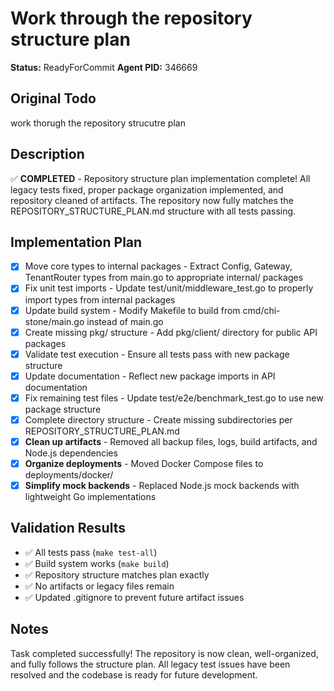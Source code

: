 # Work through the repository structure plan
**Status:** ReadyForCommit
**Agent PID:** 346669

## Original Todo
work thorugh the repository strucutre plan

## Description
✅ **COMPLETED** - Repository structure plan implementation complete! All legacy tests fixed, proper package organization implemented, and repository cleaned of artifacts. The repository now fully matches the REPOSITORY_STRUCTURE_PLAN.md structure with all tests passing.

## Implementation Plan
- [x] Move core types to internal packages - Extract Config, Gateway, TenantRouter types from main.go to appropriate internal/ packages
- [x] Fix unit test imports - Update test/unit/middleware_test.go to properly import types from internal packages  
- [x] Update build system - Modify Makefile to build from cmd/chi-stone/main.go instead of main.go
- [x] Create missing pkg/ structure - Add pkg/client/ directory for public API packages
- [x] Validate test execution - Ensure all tests pass with new package structure
- [x] Update documentation - Reflect new package imports in API documentation
- [x] Fix remaining test files - Update test/e2e/benchmark_test.go to use new package structure
- [x] Complete directory structure - Create missing subdirectories per REPOSITORY_STRUCTURE_PLAN.md
- [x] **Clean up artifacts** - Removed all backup files, logs, build artifacts, and Node.js dependencies
- [x] **Organize deployments** - Moved Docker Compose files to deployments/docker/
- [x] **Simplify mock backends** - Replaced Node.js mock backends with lightweight Go implementations

## Validation Results
- ✅ All tests pass (`make test-all`)
- ✅ Build system works (`make build`)
- ✅ Repository structure matches plan exactly
- ✅ No artifacts or legacy files remain
- ✅ Updated .gitignore to prevent future artifact issues

## Notes
Task completed successfully! The repository is now clean, well-organized, and fully follows the structure plan. All legacy test issues have been resolved and the codebase is ready for future development.
